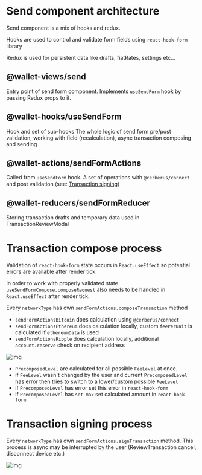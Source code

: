 # Send component architecture

Send component is a mix of hooks and redux.

Hooks are used to control and validate form fields using `react-hook-form` library

Redux is used for persistent data like drafts, fiatRates, settings etc...

## @wallet-views/send

Entry point of send form component.
Implements `useSendForm` hook by passing Redux props to it.

## @wallet-hooks/useSendForm

Hook and set of sub-hooks
The whole logic of send form pre/post validation, working with field (recalculation), async transaction composing and sending

## @wallet-actions/sendFormActions

Called from `useSendForm` hook. A set of operations with `@cerberus/connect` and post validation (see: [Transaction signing](#L42))

## @wallet-reducers/sendFormReducer

Storing transaction drafts and temporary data used in TransactionReviewModal

# Transaction compose process

Validation of `react-hook-form` state occurs in `React.useEffect` so potential errors are available after render tick.

In order to work with properly validated state `useSendFormCompose.composeRequest` also needs to be handled in `React.useEffect` after render tick.

Every `networkType` has own `sendFormActions.composeTransaction` method

-   `sendFormActionsBitcoin` does calculation using `@cerberus/connect`
-   `sendFormActionsEthereum` does calculation locally, custom `feePerUnit` is calculated if `ethereumData` is used
-   `sendFormActionsRipple` does calculation locally, additional `account.reserve` check on recipient address

![img](./compose.png)

-   `PrecomposedLevel` are calculated for all possible `FeeLevel` at once.
-   if `FeeLevel` wasn't changed by the user and current `PrecomposedLevel` has error then tries to switch to a lower/custom possible `FeeLevel`
-   if `PrecomposedLevel` has error set this error in `react-hook-form`
-   if `PrecomposedLevel` has `set-max` set calculated amount in `react-hook-form`

# Transaction signing process

Every `networkType` has own `sendFormActions.signTransaction` method. This process is async may be interrupted by the user (ReviewTransaction cancel, disconnect device etc.)

![img](./signtx.png)
